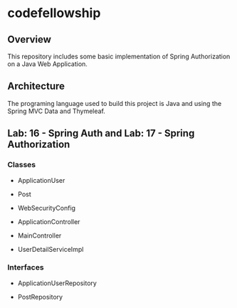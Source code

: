 # codefellowship

## **Overview**

This repository includes some basic implementation of Spring Authorization on a Java Web Application.

## **Architecture**

The programing language used to build this project is Java and using the Spring MVC Data and Thymeleaf.

## **Lab: 16 - Spring Auth and Lab: 17 - Spring Authorization**

### **Classes**

* ApplicationUser

* Post

* WebSecurityConfig

* ApplicationController

* MainController

* UserDetailServiceImpl

### **Interfaces**

* ApplicationUserRepository

* PostRepository
